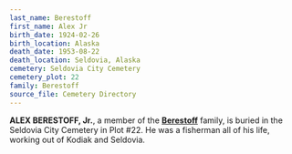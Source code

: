 ```yaml
---
last_name: Berestoff
first_name: Alex Jr
birth_date: 1924-02-26
birth_location: Alaska
death_date: 1953-08-22
death_location: Seldovia, Alaska
cemetery: Seldovia City Cemetery
cemetery_plot: 22
family: Berestoff
source_file: Cemetery Directory
---
```

**ALEX BERESTOFF, Jr.**, a member of the [**Berestoff**](../_families/Berestov_Berestoff_Family.md) family, is buried in the Seldovia City Cemetery in Plot #22. He was a fisherman all of his life, working out of Kodiak and Seldovia.  
